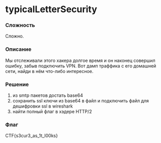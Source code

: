 # typicalLetterSecurity
### Сложность
Сложно.
### Описание
Мы отслеживали этого хакера долгое время и он наконец совершил ошибку, забыв подключить VPN. Вот дамп траффика с его домашней сети, найди в нём что-либо интересное.
### Решение
1. из smtp пакетов достать base64
2. сохранить ssl ключи из base64 в файл и подключить файл для дешифровки ssl в wireshark
3. найти полный флаг в хэдере HTTP/2
### Флаг
CTF{s3cur3_as_1t_l00ks}
